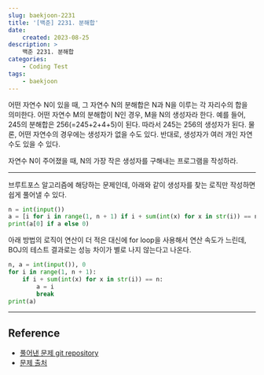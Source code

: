 ```yaml
---
slug: baekjoon-2231
title: '[백준] 2231. 분해합'
date:
    created: 2023-08-25
description: >
    백준 2231. 분해합
categories:
    - Coding Test
tags:
    - baekjoon
---
```


어떤 자연수 N이 있을 때, 그 자연수 N의 분해합은 N과 N을 이루는 각 자리수의 합을 의미한다. 어떤 자연수 M의 분해합이 N인 경우, M을 N의 생성자라 한다. 예를 들어, 245의 분해합은 256(=245+2+4+5)이 된다. 따라서 245는 256의 생성자가 된다. 물론, 어떤 자연수의 경우에는 생성자가 없을 수도 있다. 반대로, 생성자가 여러 개인 자연수도 있을 수 있다.

자연수 N이 주어졌을 때, N의 가장 작은 생성자를 구해내는 프로그램을 작성하라.  

<!-- more -->

---

브루트포스 알고리즘에 해당하는 문제인데, 아래와 같이 생성자를 찾는 로직만 작성하면 쉽게 풀어낼 수 있다.  

```python
n = int(input())
a = [i for i in range(1, n + 1) if i + sum(int(x) for x in str(i)) == n]
print(a[0] if a else 0)
```

아래 방법의 로직이 연산이 더 적은 대신에 for loop을 사용해서 연산 속도가 느린데, BOJ의 테스트 결과로는 성능 차이가 별로 나지 않는다고 나온다.  

```python
n, a = int(input()), 0
for i in range(1, n + 1):
    if i + sum(int(x) for x in str(i)) == n:
        a = i
        break
print(a)
```

---
## Reference
- [풀어낸 문제 git repository](https://github.com/djccnt15/coding_test)
- [문제 출처](https://www.acmicpc.net/problem/2231)
